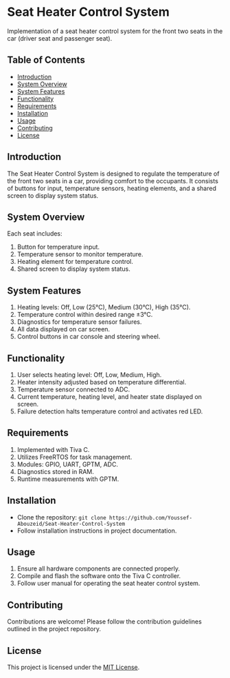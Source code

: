 # Seat Heater Control System

Implementation of a seat heater control system for the front two seats in the car (driver seat and passenger seat).

## Table of Contents
- [Introduction](#introduction)
- [System Overview](#system-overview)
- [System Features](#system-features)
- [Functionality](#functionality)
- [Requirements](#requirements)
- [Installation](#installation)
- [Usage](#usage)
- [Contributing](#contributing)
- [License](#license)

## Introduction

The Seat Heater Control System is designed to regulate the temperature of the front two seats in a car, providing comfort to the occupants. It consists of buttons for input, temperature sensors, heating elements, and a shared screen to display system status.

## System Overview

Each seat includes:
1. Button for temperature input.
2. Temperature sensor to monitor temperature.
3. Heating element for temperature control.
4. Shared screen to display system status.

## System Features

1. Heating levels: Off, Low (25°C), Medium (30°C), High (35°C).
2. Temperature control within desired range ±3°C.
3. Diagnostics for temperature sensor failures.
4. All data displayed on car screen.
5. Control buttons in car console and steering wheel.

## Functionality

1. User selects heating level: Off, Low, Medium, High.
2. Heater intensity adjusted based on temperature differential.
3. Temperature sensor connected to ADC.
4. Current temperature, heating level, and heater state displayed on screen.
5. Failure detection halts temperature control and activates red LED.

## Requirements

1. Implemented with Tiva C.
2. Utilizes FreeRTOS for task management.
3. Modules: GPIO, UART, GPTM, ADC.
4. Diagnostics stored in RAM.
5. Runtime measurements with GPTM.

## Installation

- Clone the repository: `git clone https://github.com/Youssef-Abouzeid/Seat-Heater-Control-System`
- Follow installation instructions in project documentation.

## Usage

1. Ensure all hardware components are connected properly.
2. Compile and flash the software onto the Tiva C controller.
3. Follow user manual for operating the seat heater control system.

## Contributing

Contributions are welcome! Please follow the contribution guidelines outlined in the project repository.

## License

This project is licensed under the [MIT License](LICENSE).
